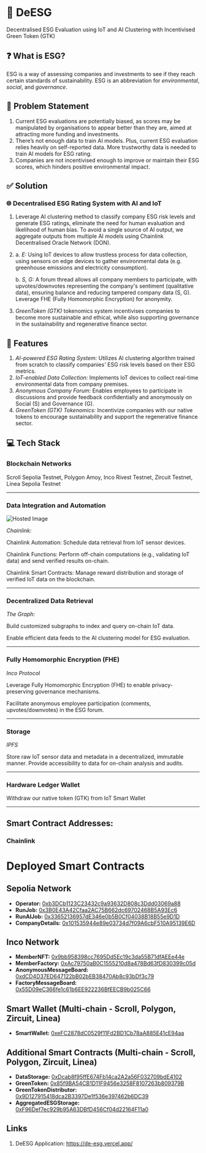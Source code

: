 # 🌱 DeESG

Decentralised ESG Evaluation using IoT and AI Clustering with Incentivised Green Token (GTK)

## ❓ What is ESG?

ESG is a way of assessing companies and investments to see if they reach certain standards of sustainability. ESG is an abbreviation for _environmental_, _social_, and _governance_.

## 📌 Problem Statement

1. Current ESG evaluations are potentially biased, as scores may be manipulated by organisations to appear better than they are, aimed at attracting more funding and investments.
2. There’s not enough data to train AI models. Plus, current ESG evaluation relies heavily on self-reported data. More trustworthy data is needed to train AI models for ESG rating.
3. Companies are not incentivised enough to improve or maintain their ESG scores, which hinders positive environmental impact.

## ✅ Solution

### 🌐 Decentralised ESG Rating System with AI and IoT

1. Leverage AI clustering method to classify company ESG risk levels and generate ESG ratings, eliminate the need for human evaluation and likelihood of human bias. To avoid a single source of AI output, we aggregate outputs from multiple AI models using Chainlink Decentralised Oracle Network (DON).
2. a. _E:_ Using IoT devices to allow trustless process for data collection, using sensors on edge devices to gather environmental data (e.g. greenhouse emissions and electricity consumption).

   b. _S, G:_ A forum thread allows all company members to participate, with upvotes/downvotes representing the company's sentiment (qualitative data), ensuring balance and reducing tampered company data (S, G). Leverage FHE (Fully Homomorphic Encryption) for anonymity.

3. _GreenToken (GTK)_ tokenomics system incentivises companies to become more sustainable and ethical, while also supporting governance in the sustainability and regenerative finance sector.

## 🚀 Features

1. _AI-powered ESG Rating System:_ Utilizes AI clustering algorithm trained from scratch to classify companies' ESG risk levels based on their ESG metrics.
2. _IoT-enabled Data Collection:_ Implements IoT devices to collect real-time environmental data from company premises.
3. _Anonymous Company Forum:_ Enables employees to participate in discussions and provide feedback confidentially and anonymously on Social (S) and Governance (G).
4. _GreenToken (GTK) Tokenomics:_ Incentivize companies with our native tokens to encourage sustainability and support the regenerative finance sector.

## 💻 Tech Stack

### Blockchain Networks

Scroll Sepolia Testnet, Polygon Amoy, Inco Rivest Testnet, Zircuit Testnet, Linea Sepolia Testnet

---

### Data Integration and Automation

![Hosted Image](https://cdn.discordapp.com/attachments/1202039467003887626/1307509965963001856/Chainlink-architecture.jpg?ex=673a910c&is=67393f8c&hm=3a1acbcd56288af5403c7a7774416bf0a7729a5ea6e90ebab239b0a59faf323b& "Chainlink Architecture")

_Chainlink:_

Chainlink Automation: Schedule data retrieval from IoT sensor devices.

Chainlink Functions: Perform off-chain computations (e.g., validating IoT data) and send verified results on-chain.

Chainlink Smart Contracts: Manage reward distribution and storage of verified IoT data on the blockchain.

---

### Decentralized Data Retrieval

_The Graph:_

Build customized subgraphs to index and query on-chain IoT data.

Enable efficient data feeds to the AI clustering model for ESG evaluation.

---

### Fully Homomorphic Encryption (FHE)

_Inco Protocol_

Leverage Fully Homomorphic Encryption (FHE) to enable privacy-preserving governance mechanisms.

Facilitate anonymous employee participation (comments, upvotes/downvotes) in the ESG forum.

---

### Storage

_IPFS_

Store raw IoT sensor data and metadata in a decentralized, immutable manner.
Provide accessibility to data for on-chain analysis and audits.

---

### Hardware Ledger Wallet

Withdraw our native token (GTK) from IoT Smart Wallet

---

## Smart Contract Addresses:

### Chainlink

# Deployed Smart Contracts

## Sepolia Network

- **Operator:** [0xb3DCb1123C23432c9a93632D808c3Ddd03069a88](https://sepolia.etherscan.io/address/0xb3DCb1123C23432c9a93632D808c3Ddd03069a88)
- **RunJob:** [0x3B0E43A42Cfaa2AC75B662dc69702468B5A93Ec6](https://sepolia.etherscan.io/address/0x3B0E43A42Cfaa2AC75B662dc69702468B5A93Ec6)
- **RunAIJob:** [0x33652136957dE346e0b5B0Cf04038B18B55e9D1D](https://sepolia.etherscan.io/address/0x33652136957dE346e0b5B0Cf04038B18B55e9D1D)
- **CompanyDetails:** [0x101535944e89e03734d7f09A6cbF510A95139E6D](https://sepolia.etherscan.io/address/0x101535944e89e03734d7f09A6cbF510A95139E6D)

## Inco Network

- **MemberNFT:** [0x9bb958398cc7695Dd5Ec19c3da55B71dfAEEe44e](https://explorer.rivest.inco.org/address/0x9bb958398cc7695Dd5Ec19c3da55B71dfAEEe44e)
- **MemberFactory:** [0xAc79750aB0C1555210d8a478Bd63fD830399c05d](https://explorer.rivest.inco.org/address/0xAc79750aB0C1555210d8a478Bd63fD830399c05d)
- **AnonymousMessageBoard:** [0xdCD4D37ED647122bB02bEB38470Ab8c93bDf3c79](https://explorer.rivest.inco.org/address/0xdCD4D37ED647122bB02bEB38470Ab8c93bDf3c79)
- **FactoryMessageBoard:** [0x55D09eC366fe1c61b6EE922236BfEECB9b025C66](https://explorer.rivest.inco.org/address/0x55D09eC366fe1c61b6EE922236BfEECB9b025C66)

## Smart Wallet (Multi-chain - Scroll, Polygon, Zircuit, Linea)

- **SmartWallet:** [0xeFC2878dC0529f11Fd2BD1Cb78aA885E41cE94aa](https://sepolia.etherscan.io/address/0xeFC2878dC0529f11Fd2BD1Cb78aA885E41cE94aa)

## Additional Smart Contracts (Multi-chain - Scroll, Polygon, Zircuit, Linea)

- **DataStorage:** [0xDcab8f95ffE674Fb14ca2A2a56F032709bdE4102](https://sepolia.etherscan.io/address/0xDcab8f95ffE674Fb14ca2A2a56F032709bdE4102)
- **GreenToken:** [0x85f9BA54CB1D11F9456e3258F8107263b809379B](https://sepolia.etherscan.io/address/0x85f9BA54CB1D11F9456e3258F8107263b809379B)
- **GreenTokenDistributor:** [0x9D127915418dca2B3397De1f536e397462b6DC39](https://sepolia.etherscan.io/address/0x9D127915418dca2B3397De1f536e397462b6DC39)
- **AggregatedESGStorage:** [0xF96Def7ec929b95A63DBfD456Cf04d22164F11a0](https://sepolia.etherscan.io/address/0xF96Def7ec929b95A63DBfD456Cf04d22164F11a0)

## Links

1. DeESG Application: https://de-esg.vercel.app/
